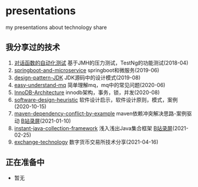 # presentations
my  presentations about technology share

## 我分享过的技术
1. [对话函数的自动化测试](https://github.com/xiaozhiliaoo/animal-shark) 基于JMH的压力测试，TestNg的功能测试(2018-04)
2. [springboot-and-microservice](springboot-and-microservice.pptx) springboot和微服务(2019-06)
3. [design-pattern-JDK](design-pattern-JDK.pptx) JDK源码中的设计模式(2019-08)
4. [easy-understand-mq](easy-understand-mq.pptx) 简单理解mq，mq中的常见问题(2020-06)
5. [InnoDB-Architecture](InnoDB-Architecture.pptx) innodb架构，事务，锁，并发(2020-08)
6. [software-design-heuristic](software-design-heuristic.pptx) 软件设计启示，软件设计原则，模式，案例(2020-10-15)
7. [maven-dependency-conflict-by-example](maven-dependency-conflict-by-example.pptx) maven依赖冲突解决思路-案例驱动  [B站录屏](https://www.bilibili.com/video/BV1Uy4y127xE)(2021-01-10)
8. [instant-java-collection-framework](instant-jcf.pptx)  浅入浅出Java集合框架 [B站录屏](https://www.bilibili.com/video/BV18A411M7uM)(2021-02-25)
9. [exchange-technology](exchange-technology.pptx) 数字货币交易所技术分享(2021-04-16)


## 正在准备中
- 暂无